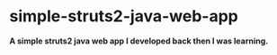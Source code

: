 # simple-struts2-java-web-app
**A simple struts2 java web app I developed back then I was learning.**

